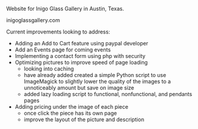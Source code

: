Website for Inigo Glass Gallery in Austin, Texas.

inigoglassgallery.com

Current improvements looking to address:

- Adding an Add to Cart feature using paypal developer
- Add an Events page for coming events
- Implementing a contact form using php with security
- Optimizing pictures to improve speed of page loading
    - looking into caching
    - have already added created a simple Python script to use ImageMagick to slightly lower the quality
      of the images to a unnoticeably amount but save on image size
    - added lazy loading script to functional, nonfunctional, and pendants pages
- Adding pricing under the image of each piece
    - once click the piece has its own page
    - improve the layout of the picture and description
    
